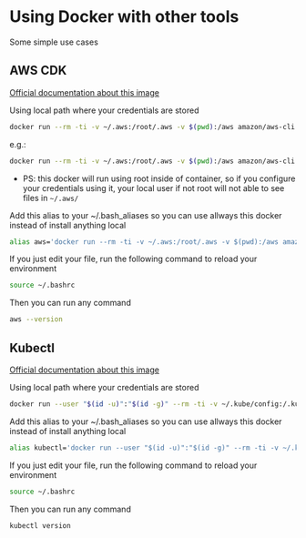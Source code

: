# Using Docker with other tools

Some simple use cases

## AWS CDK

[Official documentation about this image](https://hub.docker.com/r/amazon/aws-cli)

Using local path where your credentials are stored

```bash
docker run --rm -ti -v ~/.aws:/root/.aws -v $(pwd):/aws amazon/aws-cli <service> <command> <args>
```

e.g.:

```bash
docker run --rm -ti -v ~/.aws:/root/.aws -v $(pwd):/aws amazon/aws-cli s3 ls
```

* PS:
this docker will run using root inside of container, so if you configure your credentials using it, your local user if not root will not able to see files in `~/.aws/`

Add this alias to your ~/.bash_aliases so you can use allways this docker instead of install anything local
```bash
alias aws='docker run --rm -ti -v ~/.aws:/root/.aws -v $(pwd):/aws amazon/aws-cli'
```
If you just edit your file, run the following command to reload your environment
```bash
source ~/.bashrc
```

Then you can run any command

```bash
aws --version
```

## Kubectl

[Official documentation about this image](https://hub.docker.com/r/bitnami/kubectl/)

Using local path where your credentials are stored

```bash
docker run --user "$(id -u)":"$(id -g)" --rm -ti -v ~/.kube/config:/.kube/config bitnami/kubectl:latest <command> <args>
```

Add this alias to your ~/.bash_aliases so you can use allways this docker instead of install anything local
```bash
alias kubectl='docker run --user "$(id -u)":"$(id -g)" --rm -ti -v ~/.kube/config:/.kube/config bitnami/kubectl:latest'
```
If you just edit your file, run the following command to reload your environment
```bash
source ~/.bashrc
```

Then you can run any command

```bash
kubectl version
```
